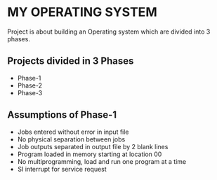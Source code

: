 
# MY OPERATING SYSTEM

Project is about building an Operating system which are divided into 3 phases.



## Projects divided in 3 Phases
- Phase-1
- Phase-2
- Phase-3


## Assumptions of Phase-1

- Jobs entered without error in input file
- No physical separation between jobs
- Job outputs separated in output file by 2 blank lines
- Program loaded in memory starting at location 00 
- No multiprogramming, load and run one program at a time
- SI interrupt for service request


